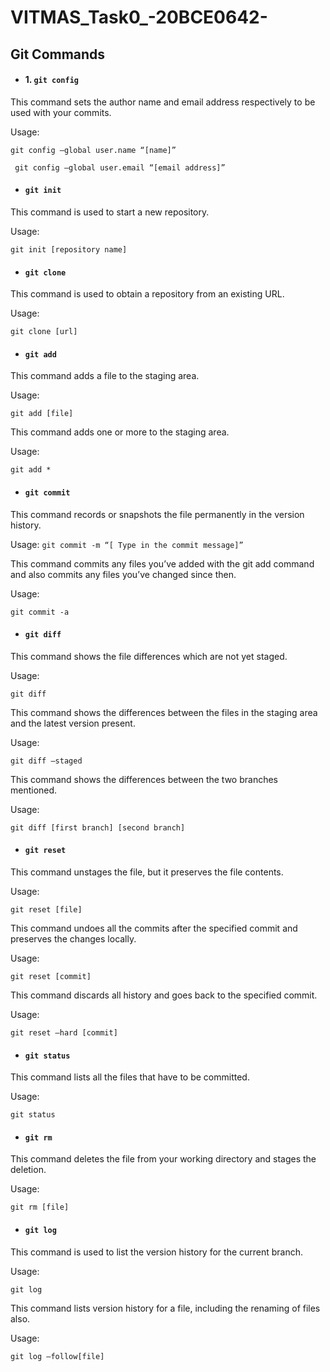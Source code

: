 # VITMAS_Task0_-20BCE0642-

##  Git Commands

* ####   1.  `git config`

This command sets the author name and email address respectively to be used with your commits.

Usage:

```git config –global user.name “[name]”```

``` git config –global user.email “[email address]”```

* ####    `git init`

This command is used to start a new repository.

Usage:

```git init [repository name]```

* ####    `git clone`

This command is used to obtain a repository from an existing URL.

Usage: 

```git clone [url]```

* ####    `git add`

This command adds a file to the staging area.

Usage:

```git add [file]```

This command adds one or more to the staging area.

Usage: 

```git add *```

* ####    `git commit`

This command records or snapshots the file permanently in the version history.

Usage:
```git commit -m “[ Type in the commit message]”```

This command commits any files you’ve added with the git add command and also commits any files you’ve changed since then.

Usage: 

```git commit -a```

* ####    `git diff`

This command shows the file differences which are not yet staged.

Usage: 

```git diff```

This command shows the differences between the files in the staging area and the latest version present.

Usage: 

```git diff –staged```

This command shows the differences between the two branches mentioned.

Usage:

```git diff [first branch] [second branch]```

* ####    `git reset`

This command unstages the file, but it preserves the file contents.

Usage: 

```git reset [file]```

This command undoes all the commits after the specified commit and preserves the changes locally.

Usage: 

```git reset [commit]```

This command discards all history and goes back to the specified commit.

Usage: 

```git reset –hard [commit]```

* ####    `git status`

This command lists all the files that have to be committed.

Usage: 

```git status```

* ####    `git rm`

This command deletes the file from your working directory and stages the deletion.

Usage: 

```git rm [file]```

* ####    `git log`

This command is used to list the version history for the current branch.

Usage: 

```git log```

This command lists version history for a file, including the renaming of files also.

Usage: 

```git log –follow[file]```

